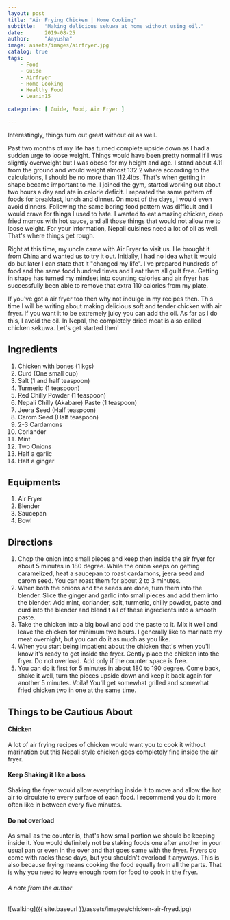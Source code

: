 ```yaml
---
layout: post
title: "Air Frying Chicken | Home Cooking"
subtitle:   "Making delicious sekuwa at home without using oil."
date:       2019-08-25 
author:     "Aayusha"
image: assets/images/airfryer.jpg
catalog: true
tags:
    - Food
    - Guide
    - Airfryer
    - Home Cooking
    - Healthy Food
    - Leanin15
    
categories: [ Guide, Food, Air Fryer ]

---
```


Interestingly, things turn out great without oil as well.

Past two months of my life has turned complete upside down as I had a sudden urge to loose weight. Things would have been 
pretty normal if I was slightly overweight but I was obese for my height and age. I stand about 4.11 from the ground and 
would weight almost 132.2 where according to the calculations, I should be no more than 112.4lbs. That's when getting in shape
became important to me. I joined the gym, started working out about two hours a day and ate in calorie deficit. I repeated the same
pattern of foods for breakfast, lunch and dinner. On most of the days, I would even avoid dinners. Following the same boring food pattern
was difficult and I would crave for things I used to hate. I wanted to eat amazing chicken, deep fried momos with hot sauce,
and all those things that would not allow me to loose weight. For your information, Nepali cuisines need a lot of oil as well.
That's where things get rough.

Right at this time, my uncle came with Air Fryer to visit us. He brought it from China and wanted us to try it out. Initially,
I had no idea what it would do but later I can state that it "changed my life". I've prepared hundreds of food and the same food
hundred times and I eat them all guilt free. Getting in shape has turned my mindset into counting calories and air fryer
has successfully been able to remove that extra 110 calories from my plate.

If you've got a air fryer too then why not indulge in my recipes then. This time I will be writing about making delicious 
soft and tender chicken with air fryer. If you want it to be extremely juicy you can add the oil. As far as I do this, I
avoid the oil. In Nepal, the completely dried meat is also called chicken sekuwa. Let's get started then!

<h2 class="text-primary">Ingredients</h2>   

1. Chicken with bones (1 kgs)
2. Curd (One small cup)
3. Salt (1 and half teaspoon)
4. Turmeric (1 teaspoon)
5. Red Chilly Powder (1 teaspoon)
5. Nepali Chilly (Akabare) Paste (1 teaspoon)
5. Jeera Seed (Half teaspoon)
6. Carom Seed (Half teaspoon)
7. 2-3 Cardamons
8. Coriander
9. Mint
10. Two Onions 
11. Half a garlic
12. Half a ginger

<h2 class="text-primary">Equipments</h2>

1. Air Fryer
2. Blender
3. Saucepan 
4. Bowl

<h2 class="text-primary">Directions</h2>

1. Chop the onion into small pieces and keep then inside the air fryer for about 5 minutes in 180 degree. While 
the onion keeps on getting caramelized, heat a saucepan to roast cardamons, jeera seed and carom seed. You can roast them
for about 2 to 3 minutes.
2. When both the onions and the seeds are done, turn them into the blender. Slice the ginger and garlic into small pieces 
and add them into the blender. Add mint, coriander, salt, turmeric, chilly powder, paste and curd into the blender and blend t
all of these ingredients into a smooth paste.
3. Take the chicken into a big bowl and add the paste to it. Mix it well and leave the chicken for minimum two hours. I
generally like to marinate my meat overnight, but you can do it as much as you like.
4. When you start being impatient about the chicken that's when you'll know it's ready to get inside the fryer. Gently place
the chicken into the fryer. Do not overload. Add only if the counter space is free.
5. You can do it first for 5 minutes in about 180 to 190 degree. Come back, shake it well, turn the pieces upside down
and keep it back again for another 5 minutes. Voila! You'll get somewhat grilled and somewhat fried chicken two in one at
the same time.

       
<h2 class="text-primary">Things to be Cautious About</h2>

<h4 class="text-primary">Chicken</h4>
A lot of air frying recipes of chicken would want you to cook it without marination but this Nepali style chicken goes completely
fine inside the air fryer.

<h4 class="text-primary">Keep Shaking it like a boss</h4>
Shaking the fryer would allow everything inside it to move and allow the hot air to circulate to every surface of each food.
I recommend you do it more often like in between every five minutes.

<h4 class="text-primary">Do not overload</h4>
As small as the counter is, that's how small portion we should be keeping inside it. You would definitely not be staking foods
one after another in your usual pan or even in the over and that goes same with the fryer.
Fryers do come with racks these days, but you shouldn't overload it anyways. This is also because frying means cooking the food
equally from all the parts. That is why you need to leave enough room for food to cook in the fryer.

<h6 class="text-primary">A note from the author</h6>
    

![walking]({{ site.baseurl }}/assets/images/chicken-air-fryed.jpg) 

